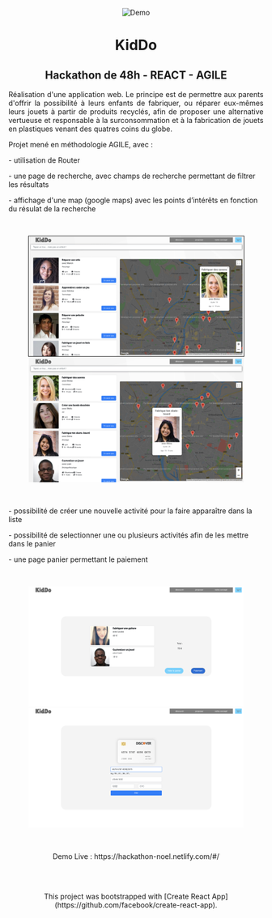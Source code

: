 
<p align="center">
  <img src="public/screenshot1.png" alt="Demo" width="1000" />
</p>

<h1 align="center">KidDo</h1>

<h2 align="center">Hackathon de 48h - REACT - AGILE</h2>

<p align="justify">Réalisation d'une application web. Le principe est de permettre aux parents d'offrir la possibilité à leurs enfants de fabriquer, ou réparer eux-mêmes leurs jouets à partir de produits recyclés, afin de proposer une alternative vertueuse et responsable à la surconsommation et à la fabrication de jouets en plastiques venant des quatres coins du globe.</p>

<p>Projet mené en méthodologie AGILE, avec :<p>

<p>- utilisation de Router</p>
<p>- une page de recherche, avec champs de recherche permettant de filtrer les résultats</p>
<p>- affichage d'une map (google maps) avec les points d’intérêts en fonction du résulat de la recherche</p>
<br>
<p align="center">
  <img src="public/screenshot2.png" width="425" border="1px solid red"/>
  <img src="public/screenshot6.png" width="425" />
</p>
<br>
<p>- possibilité de créer une nouvelle activité pour la faire apparaître dans la liste</p>
<p>- possibilité de selectionner une ou plusieurs activités afin de les mettre dans le panier</p>
<p>- une page panier permettant le paiement</p>
<br>
<p align="center">
  <img src="public/screenshot4.png" width="425" />
  <img src="public/screenshot5.png" width="425" />
</p>
<br>

<p align="center">
  Demo Live : https://hackathon-noel.netlify.com/#/
</p>
<br>
<br>
<p align="center">This project was bootstrapped with [Create React App](https://github.com/facebook/create-react-app).</p>

